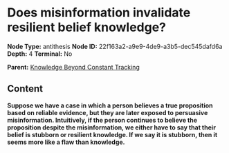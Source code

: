 # Does misinformation invalidate resilient belief knowledge?

**Node Type:** antithesis
**Node ID:** 22f163a2-a9e9-4de9-a3b5-dec545dafd6a
**Depth:** 4
**Terminal:** No

**Parent:** [Knowledge Beyond Constant Tracking](knowledge-beyond-constant-tracking-synthesis-61b32f83-a9fc-402a-ba38-ae04df06d61f.md)

## Content

**Suppose we have a case in which a person believes a true proposition based on reliable evidence, but they are later exposed to persuasive misinformation. Intuitively, if the person continues to believe the proposition despite the misinformation, we either have to say that their belief is stubborn or resilient knowledge. If we say it is stubborn, then it seems more like a flaw than knowledge.**
